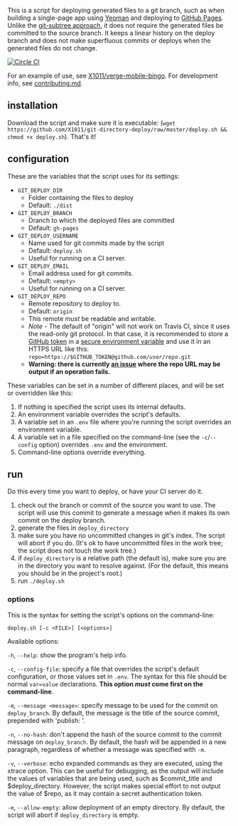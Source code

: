 This is a script for deploying generated files to a git branch, such as when building a single-page app using [Yeoman](http://yeoman.io) and deploying to [GitHub Pages](http://pages.github.com). Unlike the [git-subtree approach](https://github.com/yeoman/yeoman.io/blob/source/app/learning/deployment.md#git-subtree-command), it does not require the generated files be committed to the source branch. It keeps a linear history on the deploy branch and does not make superfluous commits or deploys when the generated files do not change.

[![Circle CI](https://circleci.com/gh/X1011/git-directory-deploy.svg?style=svg)](https://circleci.com/gh/X1011/git-directory-deploy)

For an example of use, see [X1011/verge-mobile-bingo](https://github.com/X1011/verge-mobile-bingo). For development info, see [contributing.md](contributing.md).

## installation

Download the script and make sure it is executable: (`wget https://github.com/X1011/git-directory-deploy/raw/master/deploy.sh && chmod +x deploy.sh`). That's it!

## configuration

These are the variables that the script uses for its settings:

- `GIT_DEPLOY_DIR`
   - Folder containing the files to deploy
   - Default: `./dist`
- `GIT_DEPLOY_BRANCH`
   - Dranch to which the deployed files are committed
   - Default: `gh-pages`
- `GIT_DEPLOY_USERNAME`
   - Name used for git commits made by the script
   - Default: `deploy.sh`
   - Useful for running on a CI server.
- `GIT_DEPLOY_EMAIL`
   - Email address used for git commits.
   - Default: `<empty>`
   - Useful for running on a CI server.
- `GIT_DEPLOY_REPO`
   - Remote repository to deploy to.
   - Default: `origin`
   - This remote _must_ be readable and writable.
   - _Note_ - The default of "origin" will not work on Travis CI, since it uses the read-only git protocol. In that case, it is recommended to store a [GitHub token](https://help.github.com/articles/creating-an-access-token-for-command-line-use) in a [secure environment variable](http://docs.travis-ci.com/user/environment-variables/#Secure-Variables) and use it in an HTTPS URL like this: <code>repo=https://$GITHUB_TOKEN@github\.com/<i>user</i>/<i>repo</i>.git</code>
   - **Warning: there is currently [an issue](https://github.com/X1011/git-directory-deploy/issues/7) where the repo URL may be output if an operation fails.**

These variables can be set in a number of different places, and will be set or overridden like this:

1. If nothing is specified the script uses its internal defaults.
2. An environment variable overrides the script's defaults.
3. A variable set in an `.env` file where you're running the script overrides an environment variable.
4. A variable set in a file specified on the command-line (see the `-c`/`--config` option) overrides `.env` and the environment.
5. Command-line options override everything.

## run
Do this every time you want to deploy, or have your CI server do it.

1. check out the branch or commit of the source you want to use. The script will use this commit to generate a message when it makes its own commit on the deploy branch.
2. generate the files in `deploy_directory`
3. make sure you have no uncommitted changes in git's index. The script will abort if you do. (It's ok to have uncommitted files in the work tree; the script does not touch the work tree.)
4. if `deploy_directory` is a relative path (the default is), make sure you are in the directory you want to resolve against. (For the default, this means you should be in the project's root.)
5. run `./deploy.sh`

### options

This is the syntax for setting the script's options on the command-line:

`deploy.sh [-c <FILE>] [<options>]`

Available options:

`-h`, `--help`: show the program's help info.

`-c`, `--config-file`: specify a file that overrides the script's default configuration, or those values set in `.env`. The syntax for this file should be normal `var=value` declarations. __This option _must_ come first on the command-line__.

`-m`, `--message <message>`: specify message to be used for the commit on `deploy_branch`. By default, the message is the title of the source commit, prepended with 'publish: '.

`-n`, `--no-hash`: don't append the hash of the source commit to the commit message on `deploy_branch`. By default, the hash will be appended in a new paragraph, regardless of whether a message was specified with `-m`.

`-v`, `--verbose`: echo expanded commands as they are executed, using the xtrace option. This can be useful for debugging, as the output will include the values of variables that are being used, such as $commit_title and $deploy_directory. However, the script makes special effort to not output the value of $repo, as it may contain a secret authentication token.

`-e`, `--allow-empty`: allow deployment of an empty directory. By default, the script will abort if `deploy_directory` is empty.
